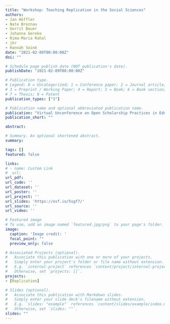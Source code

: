 ```yaml
---
title: "Workshop: Teaching Replication in the Social Sciences"
authors:
- Jan Höffler
- Nate Breznau
- Gerrit Bauer
- Johanna Gereke
- Rima-Maria Rahal
- jkr
- Hannah Soiné
date: "2021-02-09T00:00:00Z"
doi: ""

# Schedule page publish date (NOT publication's date).
publishDate: "2021-02-09T00:00:00Z"

# Publication type.
# Legend: 0 = Uncategorized; 1 = Conference paper; 2 = Journal article;
# 3 = Preprint / Working Paper; 4 = Report; 5 = Book; 6 = Book section;
# 7 = Thesis; 8 = Patent
publication_types: ["1"]

# Publication name and optional abbreviated publication name.
publication: "Virtual Unconference on Open Scholarship Practices in Education Research, 09 Feb 2021, Center For Open Science"
publication_short: ""

abstract:

# Summary. An optional shortened abstract.
summary:

tags: []
featured: false

links:
# - name: Custom Link
#  url:
url_pdf:
url_code: ''
url_dataset: ''
url_poster: ''
url_project: ''
url_slides: 'https://osf.io/5sgf7/'
url_source: ''
url_video: ''

# Featured image
# To use, add an image named `featured.jpg/png` to your page's folder.
image:
  caption: 'Image credit: '
  focal_point: ""
  preview_only: false

# Associated Projects (optional).
#   Associate this publication with one or more of your projects.
#   Simply enter your project's folder or file name without extension.
#   E.g. `internal-project` references `content/project/internal-project/index.md`.
#   Otherwise, set `projects: []`.
projects:
- [Replication]

# Slides (optional).
#   Associate this publication with Markdown slides.
#   Simply enter your slide deck's filename without extension.
#   E.g. `slides: "example"` references `content/slides/example/index.md`.
#   Otherwise, set `slides: ""`.
slides: ""
---
```


